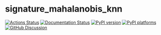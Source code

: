 # signature_mahalanobis_knn

[![Actions Status][actions-badge]][actions-link]
[![Documentation Status][rtd-badge]][rtd-link]
[![PyPI version][pypi-version]][pypi-link]
[![PyPI platforms][pypi-platforms]][pypi-link]
[![GitHub Discussion][github-discussions-badge]][github-discussions-link]

<!-- SPHINX-START -->

<!-- prettier-ignore-start -->
[actions-badge]:            https://github.com/datasig-ac-uk/signature_mahalanobis_knn/workflows/CI/badge.svg
[actions-link]:             https://github.com/datasig-ac-uk/signature_mahalanobis_knn/actions
[conda-badge]:              https://img.shields.io/conda/vn/conda-forge/signature_mahalanobis_knn
[conda-link]:               https://github.com/conda-forge/signature_mahalanobis_knn-feedstock
[github-discussions-badge]: https://img.shields.io/static/v1?label=Discussions&message=Ask&color=blue&logo=github
[github-discussions-link]:  https://github.com/datasig-ac-uk/signature_mahalanobis_knn/discussions
[pypi-link]:                https://pypi.org/project/signature_mahalanobis_knn/
[pypi-platforms]:           https://img.shields.io/pypi/pyversions/signature_mahalanobis_knn
[pypi-version]:             https://img.shields.io/pypi/v/signature_mahalanobis_knn
[rtd-badge]:                https://readthedocs.org/projects/signature_mahalanobis_knn/badge/?version=latest
[rtd-link]:                 https://signature_mahalanobis_knn.readthedocs.io/en/latest/?badge=latest

<!-- prettier-ignore-end -->

